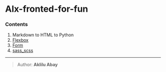 # Alx-fronted-for-fun

###  Contents

1. Markdown to HTML to Python
2. [Flexbox](https://github.com/hbapte/alx-frontend-for-fun/tree/master/flexbox)
3. [Form](https://github.com/hbapte/alx-frontend-for-fun/tree/master/form)
4. [sass_scss](https://github.com/hbapte/alx-frontend-for-fun/tree/master/sass_scss) 


***

> Author: 
**Aklilu Abay**
